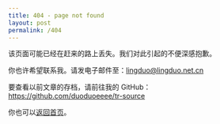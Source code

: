 ```yaml
---
title: 404 - page not found
layout: post
permalink: /404
---
```


该页面可能已经在赶来的路上丢失。我们对此引起的不便深感抱歉。

你也许希望联系我。请发电子邮件至：[lingduo@lingduo.net.cn](mailto:lingduo@lingduo.net.cn)

要查看以前文章的存档，请前往我的 GitHub：<https://github.com/duoduoeeee/tr-source>

你也可以[返回首页](https://lingduo.net.cn/)。